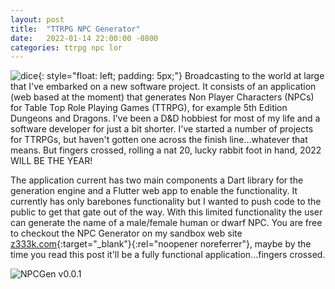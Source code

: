 ```yaml
---
layout: post
title:  "TTRPG NPC Generator"
date:   2022-01-14 22:00:00 -0800
categories: ttrpg npc lor
---
```


![dice](/assets/images/dice01.jpg){: style="float: left; padding: 5px;"} Broadcasting to the world at large that I've embarked on a new software project.  It consists of an application (web based at the moment) that generates Non Player Characters (NPCs) for Table Top Role Playing Games (TTRPG), for example 5th Edition Dungeons and Dragons.  I've been a D&D hobbiest for most of my life and a software developer for just a bit shorter.  I've started a number of projects for TTRPGs, but haven't gotten one across the finish line...whatever that means.  But fingers crossed, rolling a nat 20, lucky rabbit foot in hand, 2022 WILL BE THE YEAR!

The application current has two main components a Dart library for the generation engine and a Flutter web app to enable the functionality. It currently has only barebones functionality but I wanted to push code to the public to get that gate out of the way.  With this limited functionality the user can generate the name of a male/female human or dwarf NPC.  You are free to checkout the NPC Generator on my sandbox web site [z333k.com](https://www.z333k.com/){:target="_blank"}{:rel="noopener noreferrer"}, maybe by the time you read this post it'll be a fully functional application...fingers crossed.

![NPCGen v0.0.1](/assets/images/npcgen_v0.0.1_screenshot.png)